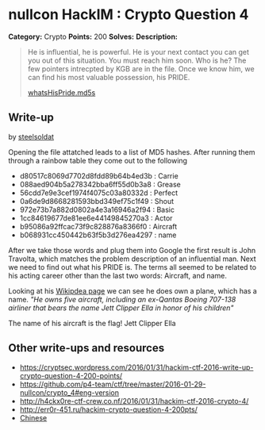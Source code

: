 # nullcon HackIM : Crypto Question 4

**Category:** Crypto
**Points:** 200
**Solves:** 
**Description:**

> He is influential, he is powerful. He is your next contact you can get you out of this situation. You must reach him soon. Who is he? The few pointers intrecpted by KGB are in the file. Once we know him, we can find his most valuable possession, his PRIDE.
> 
> 
> [whatsHisPride.md5s](./whatsHisPride.md5s)


## Write-up

by [steelsoldat](https://github.com/steelsoldat)

Opening the file attatched leads to a list of MD5 hashes. After running them through a rainbow table they come out to the following
* d80517c8069d7702d8fdd89b64b4ed3b : Carrie
* 088aed904b5a278342bba6ff55d0b3a8 : Grease
* 56cdd7e9e3cef1974f4075c03a80332d : Perfect
* 0a6de9d8668281593bbd349ef75c1f49 : Shout
* 972e73b7a882d0802a4e3a16946a2f94 : Basic
* 1cc84619677de81ee6e44149845270a3 : Actor
* b95086a92ffcac73f9c828876a8366f0 : Aircraft
* b068931cc450442b63f5b3d276ea4297 : name

After we take those words and plug them into Google the first result is John Travolta, which matches the problem description of an influential man. Next we need to find out what his PRIDE is. The terms all seemed to be related to his acting career other than the last two words: Aircraft, and name.

Looking at his [Wikipdea page](https://en.wikipedia.org/wiki/John_Travolta) we can see he does own a plane, which has a name. *"He owns five aircraft, including an ex-Qantas Boeing 707-138 airliner that bears the name Jett Clipper Ella in honor of his children"*

The name of his aircraft is the flag! Jett Clipper Ella

## Other write-ups and resources

* <https://cryptsec.wordpress.com/2016/01/31/hackim-ctf-2016-write-up-crypto-question-4-200-points/>
* <https://github.com/p4-team/ctf/tree/master/2016-01-29-nullcon/crypto_4#eng-version>
* <http://h4ckx0re-ctf-crew.co.nf/2016/01/31/hackim-ctf-2016-crypto-4/>
* <http://err0r-451.ru/hackim-crypto-question-4-200pts/>
* [Chinese](http://www.cnblogs.com/Christmas/p/5176564.html)
